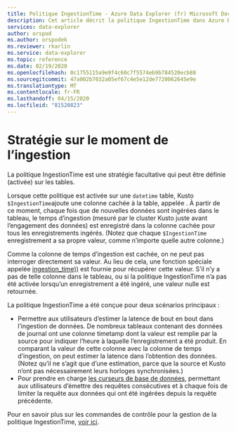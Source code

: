 ```yaml
---
title: Politique IngestionTime - Azure Data Explorer (fr) Microsoft Docs
description: Cet article décrit la politique IngestionTime dans Azure Data Explorer.
services: data-explorer
author: orspod
ms.author: orspodek
ms.reviewer: rkarlin
ms.service: data-explorer
ms.topic: reference
ms.date: 02/19/2020
ms.openlocfilehash: 0c1755115a9e9f4c60c7f5574eb9b784520ecb88
ms.sourcegitcommit: 47a002b7032a05ef67c4e5e12de7720062645e9e
ms.translationtype: MT
ms.contentlocale: fr-FR
ms.lasthandoff: 04/15/2020
ms.locfileid: "81520823"
---
```

# <a name="ingestiontime-policy"></a>Stratégie sur le moment de l’ingestion

La politique IngestionTime est une stratégie facultative qui peut être définie (activée) sur les tables.

Lorsque cette politique est activée sur une `datetime` table, Kusto `$IngestionTime`ajoute une colonne cachée à la table, appelée . À partir de ce moment, chaque fois que de nouvelles données sont ingérées dans le tableau, le temps d’ingestion (mesuré par le cluster Kusto juste avant l’engagement des données) est enregistré dans la colonne cachée pour tous les enregistrements ingérés. (Notez que chaque `$IngestionTime` enregistrement a sa propre valeur, comme n’importe quelle autre colonne.)

Comme la colonne de temps d’ingestion est cachée, on ne peut pas interroger directement sa valeur.
Au lieu de cela, une fonction spéciale appelée [ingestion_time))](../query/ingestiontimefunction.md) est fournie pour récupérer cette valeur. S’il n’y a pas de telle colonne dans le tableau, ou si la politique IngestionTime n’a pas été activée lorsqu’un enregistrement a été ingéré, une valeur nulle est retournée.

La politique IngestionTime a été conçue pour deux scénarios principaux :
* Permettre aux utilisateurs d’estimer la latence de bout en bout dans l’ingestion de données.
  De nombreux tableaux contenant des données de journal ont une colonne timetamp dont la valeur est remplie par la source pour indiquer l’heure à laquelle l’enregistrement a été produit. En comparant la valeur de cette colonne avec la colonne de temps d’ingestion, on peut estimer la latence dans l’obtention des données. (Notez qu’il ne s’agit que d’une estimation, parce que la source et Kusto n’ont pas nécessairement leurs horloges synchronisées.)
* Pour prendre en charge [les curseurs de base de données](../management/databasecursor.md), permettant aux utilisateurs d’émettre des requêtes consécutives et à chaque fois de limiter la requête aux données qui ont été ingérées depuis la requête précédente.



Pour en savoir plus sur les commandes de contrôle pour la gestion de la politique IngestionTime, [voir ici](../management/ingestiontime-policy.md).